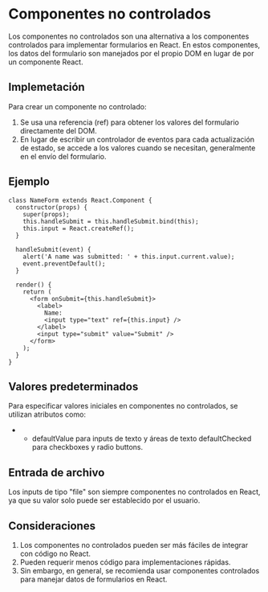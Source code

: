 # Componentes no controlados

Los componentes no controlados son una alternativa a los componentes controlados para implementar formularios en React. En estos componentes, los datos del formulario son manejados por el propio DOM en lugar de por un componente React.

## Implemetación

Para crear un componente no controlado:

1. Se usa una referencia (ref) para obtener los valores del formulario directamente del DOM.
2. En lugar de escribir un controlador de eventos para cada actualización de estado, se accede a los valores cuando se necesitan, generalmente en el envío del formulario.

## Ejemplo

```
class NameForm extends React.Component {
  constructor(props) {
    super(props);
    this.handleSubmit = this.handleSubmit.bind(this);
    this.input = React.createRef();
  }

  handleSubmit(event) {
    alert('A name was submitted: ' + this.input.current.value);
    event.preventDefault();
  }

  render() {
    return (
      <form onSubmit={this.handleSubmit}>
        <label>
          Name:
          <input type="text" ref={this.input} />
        </label>
        <input type="submit" value="Submit" />
      </form>
    );
  }
}
```

## Valores predeterminados

Para especificar valores iniciales en componentes no controlados, se utilizan atributos como:

-   -   defaultValue para inputs de texto y áreas de texto
        defaultChecked para checkboxes y radio buttons.

## Entrada de archivo

Los inputs de tipo "file" son siempre componentes no controlados en React, ya que su valor solo puede ser establecido por el usuario.

## Consideraciones

1. Los componentes no controlados pueden ser más fáciles de integrar con código no React.
2. Pueden requerir menos código para implementaciones rápidas.
3. Sin embargo, en general, se recomienda usar componentes controlados para manejar datos de formularios en React.
